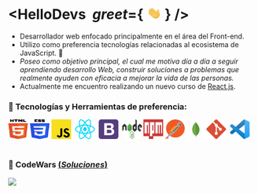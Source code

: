 # <HelloDevs &#8290; _greet_={ <img src="/assets/img/greet.gif" width="30px" height="25px"> } />

- Desarrollador web enfocado principalmente en el área del Front-end.
- Utilizo como preferencia tecnologías relacionadas al ecosistema de JavaScript. 💛
- _Poseo como objetivo principal, el cual me motiva día a día a seguir aprendiendo desarrollo Web, construir soluciones a problemas que realmente ayuden con eficacia a mejorar la vida de las personas._
- Actualmente me encuentro realizando un nuevo curso de [React.js](https://www.udemy.com/course/react-the-complete-guide-incl-redux/).

### 🔷 Tecnologías y Herramientas de preferencia:   

<img src="/assets/img/html.svg" alt="HTML5 Logo" width="40" height="40"/> <img src="/assets/img/css.svg" alt="CSS3 Logo" width="40" height="40"/> <img src="/assets/img/javascript.svg" alt="JavaScript Logo" width="40" height="40"/> &#8290; <img src="/assets/img/react.svg" alt="React Logo" width="40" height="40"/> &#8290; <img src="/assets/img/bootstrap.svg" alt="Bootstrap Logo" width="40" height="40"/> &#8290; <img src="/assets/img/nodejs.svg" alt="Node.js Logo" width="40" height="40"/> &#8290; <img src="/assets/img/npm.svg" alt="NPM Logo" width="40" height="40"/> <img src="/assets/img/postman.svg" alt="Postman Logo" width="40" height="40"/> <img src="/assets/img/mongodb.svg" alt="MongoDB Logo" width="40" height="40"/><img src="/assets/img/git.svg" alt="Git Logo" width="40" height="40"/> &#8290; <img src="/assets/img/vsc.svg" alt="VSC Logo" width="40" height="40"/>

#

### 🔷 CodeWars [(_Soluciones_)](https://www.codewars.com/users/Pablo%20Mart%C3%ADn%20Cruz/completed_solutions)

<img src="https://www.codewars.com/users/Pablo%20Mart%C3%ADn%20Cruz/badges/large">
